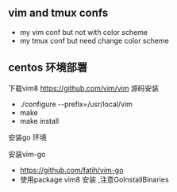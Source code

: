 ## vim and tmux confs 
- my vim conf but not with color scheme
- my tmux conf but need change color scheme

## centos 环境部署
下载vim8 https://github.com/vim/vim
源码安装
- ./configure --prefix=/usr/local/vim
- make
- make install

安装go 环境

安装vim-go
- https://github.com/fatih/vim-go
- 使用package vim8 安装 ,注意GoInstallBinaries

